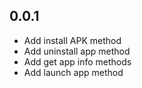 ## 0.0.1

* Add install APK method
* Add uninstall app method
* Add get app info methods
* Add launch app method

